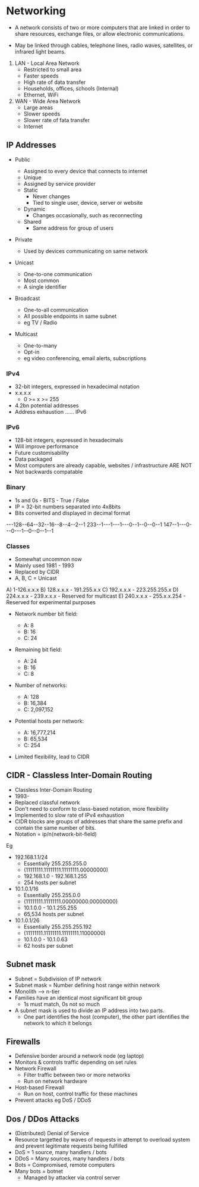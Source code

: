 # Networking

- A network consists of two or more computers that are linked in order to share resources, exchange files, or allow electronic communications.

- May be linked through cables, telephone lines, radio waves, satellites, or infrared light beams.

1) LAN - Local Area Network
	- Restricted to small area
	- Faster speeds
	- High rate of data transfer
	- Households, offices, schools (Internal)
	- Ethernet, WiFi
2) WAN - Wide Area Network
	- Large areas
	- Slower speeds
	- Slower rate of fata transfer
	- Internet


## IP Addresses

- Public
	- Assigned to every device that connects to internet
	- Unique
	- Assigned by service provider
	- Static
		- Never changes
		- Tied to single user, device, server or website
	- Dynamic
		- Changes occasionally, such as reconnecting
	- Shared
		- Same address for group of users
- Private
	- Used by devices communicating on same network

- Unicast
	- One-to-one communication
	- Most common
	- A single identifier
- Broadcast
	- One-to-all communication
	- All possible endpoints in same subnet
	- eg TV / Radio
- Multicast
	- One-to-many
	- Opt-in
	- eg video conferencing, email alerts, subscriptions


### IPv4

- 32-bit integers, expressed in hexadecimal notation
- x.x.x.x
	- 0 >= x >= 255
- 4.2bn potential addresses
- Address exhaustion ...... IPv6


### IPv6

- 128-bit integers, expressed in hexadecimals
- Will improve performance
- Future customisability
- Data packaged
- Most computers are already capable, websites / infrastructure ARE NOT
- Not backwards compatable


### Binary

- 1s and 0s - BITS - True / False
- IP = 32-bit numbers separated into 4x8bits
- Bits converted and displayed in decimal format

---128--64--32--16--8--4--2--1
233--1---1---1---0--1--0--0--1
147--1---0---0---1--0--0--1--1


### Classes

- Somewhat uncommon now
- Mainly used 1981 - 1993
- Replaced by CIDR
- A, B, C = Unicast


A) 1-126.x.x.x
B) 128.x.x.x - 191.255.x.x
C) 192.x.x.x - 223.255.255.x
D) 224.x.x.x - 239.x.x.x
	- Reserved for multicast
E) 240.x.x.x - 255.x.x.254
	- Reserved for experimental purposes


- Network number bit field:
	- A: 8
	- B: 16
	- C: 24
- Remaining bit field:
	- A: 24
	- B: 16
	- C: 8
- Number of networks:
	- A: 128
	- B: 16,384
	- C: 2,097,152
- Potential hosts per network:
	- A: 16,777,214
	- B: 65,534
	- C: 254

- Limited flexibility, lead to CIDR

## CIDR - Classless Inter-Domain Routing

- Classless Inter-Domain Routing
- 1993-
- Replaced classful network
- Don't need to conform to class-based notation, more flexibility
- Implemented to slow rate of IPv4 exhaustion
- CIDR blocks are groups of addresses that share the same prefix and contain the same number of bits.
- Notation = ip/n(network-bit-field)


Eg
- 192.168.1.1/24
	- Essentially 255.255.255.0
	- (11111111.11111111.11111111.00000000)
	- 192.168.1.0 - 192.168.1.255
	- 254 hosts per subnet
- 10.1.0.1/16
	- Essentially 255.255.0.0
	- (11111111.11111111.00000000.00000000)
	- 10.1.0.0 - 10.1.255.255
	- 65,534 hosts per subnet
- 10.1.0.1/26
	- Essentially 255.255.255.192
	- (11111111.11111111.11111111.11000000)
	- 10.1.0.0 - 10.1.0.63
	- 62 hosts per subnet


## Subnet mask

- Subnet = Subdivision of IP network
- Subnet mask = Number defining host range within network
- Monolith --> n-tier
- Families have an identical most significant bit group
	- 1s must match, 0s not so much
- A subnet mask is used to divide an IP address into two parts. 
	- One part identifies the host (computer), the other part identifies the network to which it belongs

## Firewalls

- Defensive border around a network node (eg laptop)
- Monitors & controls traffic depending on set rules
- Network Firewall
	- Filter traffic between two or more networks
	- Run on network hardware
- Host-based Firewall
	- Run on host, control traffic for these machines
- Prevent attacks eg DoS / DDoS


## Dos / DDos Attacks

- (Distributed) Denial of Service
- Resource targetted by waves of requests in attempt to overload system and prevent legitimate requests being fulfilled
- DoS = 1 source, many handlers / bots
- DDoS = Many sources, many handlers / bots
- Bots = Compromised, remote computers
- Many bots = botnet
	- Managed by attacker via control server

